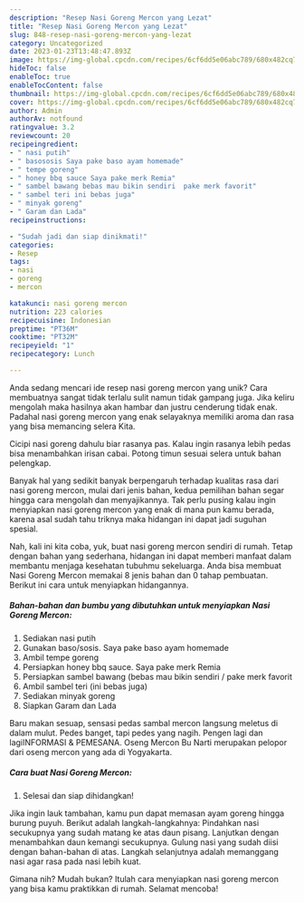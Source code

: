 ```yaml
---
description: "Resep Nasi Goreng Mercon yang Lezat"
title: "Resep Nasi Goreng Mercon yang Lezat"
slug: 848-resep-nasi-goreng-mercon-yang-lezat
category: Uncategorized
date: 2023-01-23T13:48:47.893Z
image: https://img-global.cpcdn.com/recipes/6cf6dd5e06abc789/680x482cq70/nasi-goreng-mercon-foto-resep-utama.jpg
hideToc: false
enableToc: true
enableTocContent: false
thumbnail: https://img-global.cpcdn.com/recipes/6cf6dd5e06abc789/680x482cq70/nasi-goreng-mercon-foto-resep-utama.jpg
cover: https://img-global.cpcdn.com/recipes/6cf6dd5e06abc789/680x482cq70/nasi-goreng-mercon-foto-resep-utama.jpg
author: Admin
authorAv: notfound
ratingvalue: 3.2
reviewcount: 20
recipeingredient:
- " nasi putih"
- " basososis Saya pake baso ayam homemade"
- " tempe goreng"
- " honey bbq sauce Saya pake merk Remia"
- " sambel bawang bebas mau bikin sendiri  pake merk favorit"
- " sambel teri ini bebas juga"
- " minyak goreng"
- " Garam dan Lada"
recipeinstructions:

- "Sudah jadi dan siap dinikmati!"
categories:
- Resep
tags:
- nasi
- goreng
- mercon

katakunci: nasi goreng mercon 
nutrition: 223 calories
recipecuisine: Indonesian
preptime: "PT36M"
cooktime: "PT32M"
recipeyield: "1"
recipecategory: Lunch

---
```





Anda sedang mencari ide resep nasi goreng mercon yang unik? Cara membuatnya sangat tidak terlalu sulit namun tidak gampang juga. Jika keliru mengolah maka hasilnya akan hambar dan justru cenderung tidak enak. Padahal nasi goreng mercon yang enak selayaknya memiliki aroma dan rasa yang bisa memancing selera Kita.





Cicipi nasi goreng dahulu biar rasanya pas. Kalau ingin rasanya lebih pedas bisa menambahkan irisan cabai. Potong timun sesuai selera untuk bahan pelengkap.

Banyak hal yang sedikit banyak berpengaruh terhadap kualitas rasa dari nasi goreng mercon, mulai dari jenis bahan, kedua pemilihan bahan segar hingga cara mengolah dan menyajikannya. Tak perlu pusing kalau ingin menyiapkan nasi goreng mercon yang enak di mana pun kamu berada, karena asal sudah tahu triknya maka hidangan ini dapat jadi suguhan spesial.






Nah, kali ini kita coba, yuk, buat nasi goreng mercon sendiri di rumah. Tetap dengan bahan yang sederhana, hidangan ini dapat memberi manfaat dalam membantu menjaga kesehatan tubuhmu sekeluarga. Anda bisa membuat Nasi Goreng Mercon memakai 8 jenis bahan dan 0 tahap pembuatan. Berikut ini cara untuk menyiapkan hidangannya.

<!--inarticleads1-->

##### Bahan-bahan dan bumbu yang dibutuhkan untuk menyiapkan Nasi Goreng Mercon:

1. Sediakan  nasi putih
1. Gunakan  baso/sosis. Saya pake baso ayam homemade
1. Ambil  tempe goreng
1. Persiapkan  honey bbq sauce. Saya pake merk Remia
1. Persiapkan  sambel bawang (bebas mau bikin sendiri / pake merk favorit
1. Ambil  sambel teri (ini bebas juga)
1. Sediakan  minyak goreng
1. Siapkan  Garam dan Lada


Baru makan sesuap, sensasi pedas sambal mercon langsung meletus di dalam mulut. Pedes banget, tapi pedes yang nagih. Pengen lagi dan lagiINFORMASI &amp; PEMESANA. Oseng Mercon Bu Narti merupakan pelopor dari oseng mercon yang ada di Yogyakarta. 

<!--inarticleads2-->

##### Cara buat Nasi Goreng Mercon:


1. Selesai dan siap dihidangkan!

Jika ingin lauk tambahan, kamu pun dapat memasan ayam goreng hingga burung puyuh. Berikut adalah langkah-langkahnya: Pindahkan nasi secukupnya yang sudah matang ke atas daun pisang. Lanjutkan dengan menambahkan daun kemangi secukupnya. Gulung nasi yang sudah diisi dengan bahan-bahan di atas. Langkah selanjutnya adalah memanggang nasi agar rasa pada nasi lebih kuat. 

Gimana nih? Mudah bukan? Itulah cara menyiapkan nasi goreng mercon yang bisa kamu praktikkan di rumah. Selamat mencoba!
